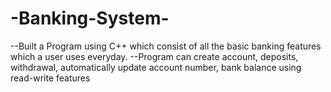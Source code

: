 # -Banking-System-
--Built a Program using C++ which consist of all the basic banking features which a user uses everyday. 
--Program can create account, deposits, withdrawal, automatically update account number, bank balance using read-write features
